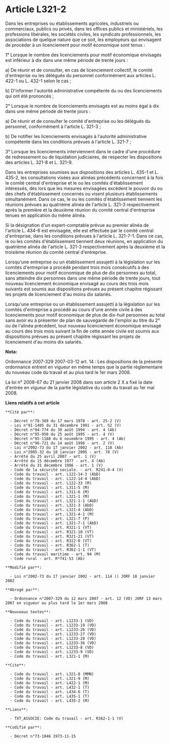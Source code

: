 # Article L321-2

Dans les entreprises ou établissements agricoles, industriels ou commerciaux, publics ou privés, dans les offices publics et
ministériels, les professions libérales, les sociétés civiles, les syndicats professionnels, les associations de quelque
nature que ce soit, les employeurs qui envisagent de procéder à un licenciement pour motif économique sont tenus :

1° Lorsque le nombre des licenciements pour motif économique envisagés est inférieur à dix dans une même période de trente
jours :

a) De réunir et de consulter, en cas de licenciement collectif, le comité d'entreprise ou les délégués du personnel
conformément aux articles L. 422-1 ou L. 432-1 selon le cas ;

b) D'informer l'autorité administrative compétente du ou des licenciements qui ont été prononcés ;

2° Lorsque le nombre de licenciements envisagés est au moins égal à dix dans une même période de trente jours :

a) De réunir et de consulter le comité d'entreprise ou les délégués du personnel, conformément à l'article L. 321-3 ;

b) De notifier les licenciements envisagés à l'autorité administrative compétente dans les conditions prévues à l'article L.
321-7 ;

3° Lorsque les licenciements interviennent dans le cadre d'une procédure de redressement ou de liquidation judiciaires, de
respecter les dispositions des articles L. 321-8 et L. 321-9.

Dans les entreprises soumises aux dispositions des articles L. 435-1 et L. 435-2, les consultations visées aux alinéas
précédents concernent à la fois le comité central d'entreprise et le ou les comités d'établissement intéressés, dès lors que
les mesures envisagées excèdent le pouvoir du ou des chefs d'établissement concernés ou visent plusieurs établissements
simultanément. Dans ce cas, le ou les comités d'établissement tiennent les réunions prévues au quatrième alinéa de l'article
L. 321-3 respectivement après la première et la deuxième réunion du comité central d'entreprise tenues en application du même
alinéa.

Si la désignation d'un expert-comptable prévue au premier alinéa de l'article L. 434-6 est envisagée, elle est effectuée par
le comité central d'entreprise, dans les conditions prévues à l'article L. 321-7-1. Dans ce cas, le ou les comités
d'établissement tiennent deux réunions, en application du quatrième alinéa de l'article L. 321-3 respectivement après la
deuxième et la troisième réunion du comité central d'entreprise.

Lorsqu'une entreprise ou un établissement assujetti à la législation sur les comités d'entreprise a procédé pendant trois
mois consécutifs à des licenciements pour motif économique de plus de dix personnes au total, sans atteindre dix personnes
dans une même période de trente jours, tout nouveau licenciement économique envisagé au cours des trois mois suivants est
soumis aux dispositions prévues au présent chapitre régissant les projets de licenciement d'au moins dix salariés.

Lorsqu'une entreprise ou un établissement assujetti à la législation sur les comités d'entreprise a procédé au cours d'une
année civile à des licenciements pour motif économique de plus de dix-huit personnes au total sans avoir eu à présenter de
plan de sauvegarde de l'emploi au titre du 2° ou de l'alinéa précédent, tout nouveau licenciement économique envisagé au
cours des trois mois suivant la fin de cette année civile est soumis aux dispositions prévues au présent chapitre régissant
les projets de licenciement d'au moins dix salariés.

**Nota:**

Ordonnance 2007-329 2007-03-12 art. 14 : Les dispositions de la présente ordonnance entrent en vigueur en même temps que la
partie réglementaire du nouveau code du travail et au plus tard le 1er mars 2008.

La loi n° 2008-67 du 21 janvier 2008 dans son article 2 X a fixé la date d'entrée en vigueur de la partie législative du code
du travail au 1er mai 2008.

**Liens relatifs à cet article**

	**Cité par**:

	  - Décret n°78-389 du 17 mars 1978 - art. 25-2 (V)
	  - Loi n°91-1405 du 31 décembre 1991 - art. 52 (V)
	  - Décret n°94-774 du 30 août 1994 - art. 4 (Ab)
	  - Décret n°95-950 du 25 août 1995 - art. 4 (V)
	  - Décret n°95-1188 du 6 novembre 1995 - art. 4 (Ab)
	  - Décret n°96-721 du 14 août 1996 - art. 2 (V)
	  - Loi n°2002-73 du 17 janvier 2002 - art. 118 (Ab)
	  - Loi n°2005-32 du 18 janvier 2005 - art. 78 (V)
	  - Arrêté du 25 avril 2007 - art. 1 (V)
	  - Arrêté du 15 décembre 1977 - art. 4 (Ab)
	  - Arrêté du 31 décembre 1986 - art. 1 (V)
	  - Code de la sécurité sociale. - art. R241-0-4 (V)
	  - Code du travail - art. L122-14-3 (AbD)
	  - Code du travail - art. L122-14-4 (AbD)
	  - Code du travail - art. L122-33 (M)
	  - Code du travail - art. L311-5 (M)
	  - Code du travail - art. L311-6 (M)
	  - Code du travail - art. L321-1 (M)
	  - Code du travail - art. L321-1-1 (AbD)
	  - Code du travail - art. L321-3 (AbD)
	  - Code du travail - art. L321-4 (AbD)
	  - Code du travail - art. L321-4-1 (M)
	  - Code du travail - art. L321-7 (P)
	  - Code du travail - art. L321-7-1 (AbD)
	  - Code du travail - art. R321-1 (VT)
	  - Code du travail - art. R321-10 (VT)
	  - Code du travail - art. R321-21 (VT)
	  - Code du travail - art. R322-8 (VT)
	  - Code du travail - art. R362-1 (T)
	  - Code du travail - art. R362-1-1 (VT)
	  - Code du travail maritime - art. 94 (M)
	  - Code rural - art. R*741-53 (Ab)

	**Modifié par**:

	  - Loi n°2002-73 du 17 janvier 2002 - art. 114 () JORF 18 janvier 2002

	**Abrogé par**:

	  - Ordonnance n°2007-329 du 12 mars 2007 - art. 12 (VD) JORF 13 mars 2007 en vigueur au plus tard le 1er mars 2008

	**Nouveaux textes**:

	  - Code du travail - art. L1233-1 (VD)
	  - Code du travail - art. L1233-19 (VD)
	  - Code du travail - art. L1233-26 (VD)
	  - Code du travail - art. L1233-27 (VD)
	  - Code du travail - art. L1233-28 (VD)
	  - Code du travail - art. L1233-36 (VD)
	  - Code du travail - art. L1233-8 (VD)
	  - Code du travail - art. L1233-9 (VD)
	  - Code du travail - art. L321-1 (M)

	**Cite**:

	  - Code du travail - art. L321-8 (MMN)
	  - Code du travail - art. L321-9 (M)
	  - Code du travail - art. L422-1 (M)
	  - Code du travail - art. L432-1 (T)
	  - Code du travail - art. L434-6 (T)
	  - Code du travail - art. L435-1 (T)
	  - Code du travail - art. L435-2 (M)

	**Liens**:

	  - TXT_ASSOCIE: Code du travail - art. R362-1-1 (V)

	**Codifié par**:

	  - Décret n°73-1046 1973-11-15

